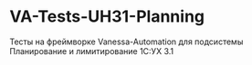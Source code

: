 # VA-Tests-UH31-Planning
Тесты на фреймворке Vanessa-Automation для подсистемы Планирование и лимитирование 1С:УХ 3.1
